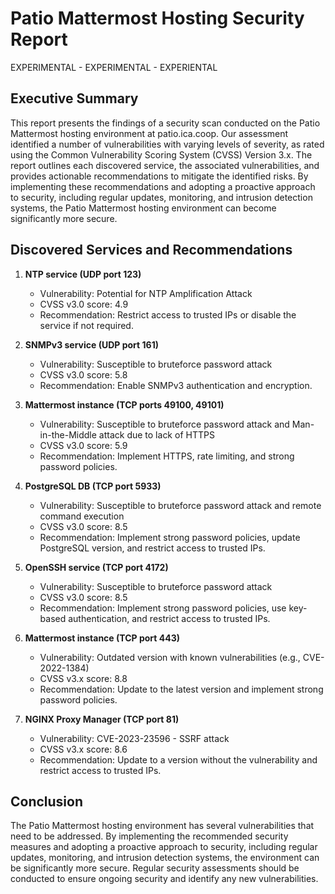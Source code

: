 # Patio Mattermost Hosting Security Report

EXPERIMENTAL - EXPERIMENTAL - EXPERIENTAL

## Executive Summary

This report presents the findings of a security scan conducted on the Patio Mattermost hosting environment at patio.ica.coop. Our assessment identified a number of vulnerabilities with varying levels of severity, as rated using the Common Vulnerability Scoring System (CVSS) Version 3.x. The report outlines each discovered service, the associated vulnerabilities, and provides actionable recommendations to mitigate the identified risks. By implementing these recommendations and adopting a proactive approach to security, including regular updates, monitoring, and intrusion detection systems, the Patio Mattermost hosting environment can become significantly more secure.

## Discovered Services and Recommendations

1. **NTP service (UDP port 123)**
    - Vulnerability: Potential for NTP Amplification Attack
    - CVSS v3.0 score: 4.9
    - Recommendation: Restrict access to trusted IPs or disable the service if not required.

2. **SNMPv3 service (UDP port 161)**
    - Vulnerability: Susceptible to bruteforce password attack
    - CVSS v3.0 score: 5.8
    - Recommendation: Enable SNMPv3 authentication and encryption.

3. **Mattermost instance (TCP ports 49100, 49101)**
    - Vulnerability: Susceptible to bruteforce password attack and Man-in-the-Middle attack due to lack of HTTPS
    - CVSS v3.0 score: 5.9
    - Recommendation: Implement HTTPS, rate limiting, and strong password policies.

4. **PostgreSQL DB (TCP port 5933)**
    - Vulnerability: Susceptible to bruteforce password attack and remote command execution
    - CVSS v3.0 score: 8.5
    - Recommendation: Implement strong password policies, update PostgreSQL version, and restrict access to trusted IPs.

5. **OpenSSH service (TCP port 4172)**
    - Vulnerability: Susceptible to bruteforce password attack
    - CVSS v3.0 score: 8.5
    - Recommendation: Implement strong password policies, use key-based authentication, and restrict access to trusted IPs.

6. **Mattermost instance (TCP port 443)**
    - Vulnerability: Outdated version with known vulnerabilities (e.g., CVE-2022-1384)
    - CVSS v3.x score: 8.8
    - Recommendation: Update to the latest version and implement strong password policies.

7. **NGINX Proxy Manager (TCP port 81)**
    - Vulnerability: CVE-2023-23596 - SSRF attack
    - CVSS v3.x score: 8.6
    - Recommendation: Update to a version without the vulnerability and restrict access to trusted IPs.

## Conclusion

The Patio Mattermost hosting environment has several vulnerabilities that need to be addressed. By implementing the recommended security measures and adopting a proactive approach to security, including regular updates, monitoring, and intrusion detection systems, the environment can be significantly more secure. Regular security assessments should be conducted to ensure ongoing security and identify any new vulnerabilities.

